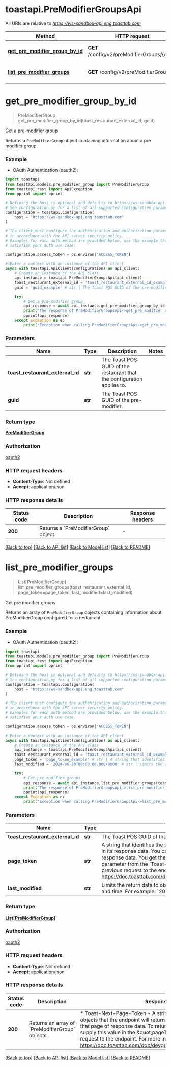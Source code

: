 # toastapi.PreModifierGroupsApi

All URIs are relative to *https://ws-sandbox-api.eng.toasttab.com*

Method | HTTP request | Description
------------- | ------------- | -------------
[**get_pre_modifier_group_by_id**](PreModifierGroupsApi.md#get_pre_modifier_group_by_id) | **GET** /config/v2/preModifierGroups/{guid} | Get a pre-modifier group
[**list_pre_modifier_groups**](PreModifierGroupsApi.md#list_pre_modifier_groups) | **GET** /config/v2/preModifierGroups | Get pre modifier groups


# **get_pre_modifier_group_by_id**
> PreModifierGroup get_pre_modifier_group_by_id(toast_restaurant_external_id, guid)

Get a pre-modifier group

Returns a `PreModifierGroup` object containing information about a pre modifier group.

### Example

* OAuth Authentication (oauth2):

```python
import toastapi
from toastapi.models.pre_modifier_group import PreModifierGroup
from toastapi.rest import ApiException
from pprint import pprint

# Defining the host is optional and defaults to https://ws-sandbox-api.eng.toasttab.com
# See configuration.py for a list of all supported configuration parameters.
configuration = toastapi.Configuration(
    host = "https://ws-sandbox-api.eng.toasttab.com"
)

# The client must configure the authentication and authorization parameters
# in accordance with the API server security policy.
# Examples for each auth method are provided below, use the example that
# satisfies your auth use case.

configuration.access_token = os.environ["ACCESS_TOKEN"]

# Enter a context with an instance of the API client
async with toastapi.ApiClient(configuration) as api_client:
    # Create an instance of the API class
    api_instance = toastapi.PreModifierGroupsApi(api_client)
    toast_restaurant_external_id = 'toast_restaurant_external_id_example' # str | The Toast POS GUID of the restaurant that the configuration applies to.
    guid = 'guid_example' # str | The Toast POS GUID of the pre-modifier.

    try:
        # Get a pre-modifier group
        api_response = await api_instance.get_pre_modifier_group_by_id(toast_restaurant_external_id, guid)
        print("The response of PreModifierGroupsApi->get_pre_modifier_group_by_id:\n")
        pprint(api_response)
    except Exception as e:
        print("Exception when calling PreModifierGroupsApi->get_pre_modifier_group_by_id: %s\n" % e)
```



### Parameters


Name | Type | Description  | Notes
------------- | ------------- | ------------- | -------------
 **toast_restaurant_external_id** | **str**| The Toast POS GUID of the restaurant that the configuration applies to. | 
 **guid** | **str**| The Toast POS GUID of the pre-modifier. | 

### Return type

[**PreModifierGroup**](PreModifierGroup.md)

### Authorization

[oauth2](../README.md#oauth2)

### HTTP request headers

 - **Content-Type**: Not defined
 - **Accept**: application/json

### HTTP response details

| Status code | Description | Response headers |
|-------------|-------------|------------------|
**200** | Returns a &#x60;PreModifierGroup&#x60; object. |  -  |

[[Back to top]](#) [[Back to API list]](../README.md#documentation-for-api-endpoints) [[Back to Model list]](../README.md#documentation-for-models) [[Back to README]](../README.md)

# **list_pre_modifier_groups**
> List[PreModifierGroup] list_pre_modifier_groups(toast_restaurant_external_id, page_token=page_token, last_modified=last_modified)

Get pre modifier groups

Returns an array of `PreModifierGroup` objects containing information about PreModifierGroup configured for a restaurant.

### Example

* OAuth Authentication (oauth2):

```python
import toastapi
from toastapi.models.pre_modifier_group import PreModifierGroup
from toastapi.rest import ApiException
from pprint import pprint

# Defining the host is optional and defaults to https://ws-sandbox-api.eng.toasttab.com
# See configuration.py for a list of all supported configuration parameters.
configuration = toastapi.Configuration(
    host = "https://ws-sandbox-api.eng.toasttab.com"
)

# The client must configure the authentication and authorization parameters
# in accordance with the API server security policy.
# Examples for each auth method are provided below, use the example that
# satisfies your auth use case.

configuration.access_token = os.environ["ACCESS_TOKEN"]

# Enter a context with an instance of the API client
async with toastapi.ApiClient(configuration) as api_client:
    # Create an instance of the API class
    api_instance = toastapi.PreModifierGroupsApi(api_client)
    toast_restaurant_external_id = 'toast_restaurant_external_id_example' # str | The Toast POS GUID of the restaurant that the configuration applies to.
    page_token = 'page_token_example' # str | A string that identifies the set of data objects that the endpoint will return in its response data. You can use this parameter to retrieve one page of response data. You get the value that you supply in the `pageToken` parameter from the `Toast-Next-Page-Token` header field value of a previous request to the endpoint. For more information, see https://doc.toasttab.com/doc/devguide/apiResponseDataPagination.html. (optional)
    last_modified = '2024-06-20T00:00:00.000+0000' # str | Limits the return data to objects created or modified after a specific date and time. For example: `2024-06-20T00:00:00.000+0000`. (optional)

    try:
        # Get pre modifier groups
        api_response = await api_instance.list_pre_modifier_groups(toast_restaurant_external_id, page_token=page_token, last_modified=last_modified)
        print("The response of PreModifierGroupsApi->list_pre_modifier_groups:\n")
        pprint(api_response)
    except Exception as e:
        print("Exception when calling PreModifierGroupsApi->list_pre_modifier_groups: %s\n" % e)
```



### Parameters


Name | Type | Description  | Notes
------------- | ------------- | ------------- | -------------
 **toast_restaurant_external_id** | **str**| The Toast POS GUID of the restaurant that the configuration applies to. | 
 **page_token** | **str**| A string that identifies the set of data objects that the endpoint will return in its response data. You can use this parameter to retrieve one page of response data. You get the value that you supply in the &#x60;pageToken&#x60; parameter from the &#x60;Toast-Next-Page-Token&#x60; header field value of a previous request to the endpoint. For more information, see https://doc.toasttab.com/doc/devguide/apiResponseDataPagination.html. | [optional] 
 **last_modified** | **str**| Limits the return data to objects created or modified after a specific date and time. For example: &#x60;2024-06-20T00:00:00.000+0000&#x60;. | [optional] 

### Return type

[**List[PreModifierGroup]**](PreModifierGroup.md)

### Authorization

[oauth2](../README.md#oauth2)

### HTTP request headers

 - **Content-Type**: Not defined
 - **Accept**: application/json

### HTTP response details

| Status code | Description | Response headers |
|-------------|-------------|------------------|
**200** | Returns an array of &#x60;PreModifierGroup&#x60; objects. |  * Toast-Next-Page-Token - A string that identifies the following set of objects that the endpoint will return. You can use this value to retrieve that page of response data. To return the next page of objects you supply this value in the \&quot;pageToken\&quot; parameter of the next request to the endpoint. For more information, see https://doc.toasttab.com/doc/devguide/apiResponseDataPagination.html. <br>  |

[[Back to top]](#) [[Back to API list]](../README.md#documentation-for-api-endpoints) [[Back to Model list]](../README.md#documentation-for-models) [[Back to README]](../README.md)

